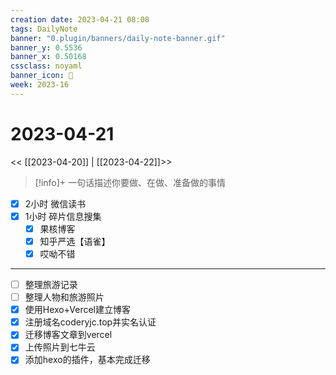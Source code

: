 ```yaml
---
creation date: 2023-04-21 08:08
tags: DailyNote
banner: "0.plugin/banners/daily-note-banner.gif"
banner_y: 0.5536
banner_x: 0.50168
cssclass: noyaml
banner_icon: 💌
week: 2023-16
---
```


# 2023-04-21

<< [[2023-04-20]] | [[2023-04-22]]>>


> [!info]+ 一句话描述你要做、在做、准备做的事情
> 


- [x] 2小时 微信读书
- [x] 1小时 碎片信息搜集
	- [x] 果核博客
	- [x] 知乎严选【语雀】
	- [x] 哎呦不错

---

- [ ] 整理旅游记录
- [ ] 整理人物和旅游照片
- [x] 使用Hexo+Vercel建立博客
- [x] 注册域名coderyjc.top并实名认证
- [x] 迁移博客文章到vercel
- [x] 上传照片到七牛云
- [x] 添加hexo的插件，基本完成迁移
